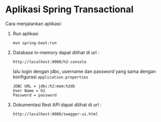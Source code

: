 # Aplikasi Spring Transactional

Cara menjalankan aplikasi:

1. Run aplikasi

    ```
   mvn spring-boot:run
    ```

2. Database in-memory dapat dilihat di url :
    ```
    http://localhost:8080/h2-console
    ```
   lalu login dengan jdbc, username dan password
   yang sama dengan konfigurasi `application.properties`
    ```
    JDBC URL = jdbc:h2:mem:h2db
    User Name = h2
    Password = password
    ```

3. Dokumentasi Rest API dapat dilihat di url :

    ```
    http://localhost:8080/swagger-ui.html
    ```

   